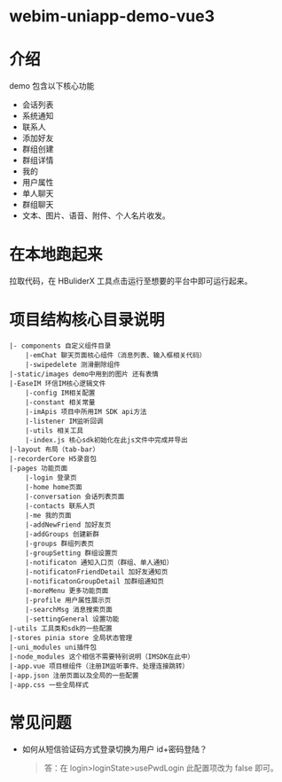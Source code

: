 # webim-uniapp-demo-vue3

# 介绍

demo 包含以下核心功能

- 会话列表
- 系统通知
- 联系人
- 添加好友
- 群组创建
- 群组详情
- 我的
- 用户属性
- 单人聊天
- 群组聊天
- 文本、图片、语音、附件、个人名片收发。

# 在本地跑起来

拉取代码，在 HBuliderX 工具点击运行至想要的平台中即可运行起来。

# 项目结构核心目录说明

```shell
|- components 自定义组件目录
    |-emChat 聊天页面核心组件（消息列表、输入框相关代码）
    |-swipedelete 测滑删除组件
|-static/images demo中用到的图片 还有表情
|-EaseIM 环信IM核心逻辑文件
    |-config IM相关配置
    |-constant 相关常量
    |-imApis 项目中所用IM SDK api方法
    |-listener IM监听回调
    |-utils 相关工具
    |-index.js 核心sdk初始化在此js文件中完成并导出
|-layout 布局（tab-bar）
|-recorderCore H5录音包
|-pages 功能页面
    |-login 登录页
    |-home home页面
    |-conversation 会话列表页面
    |-contacts 联系人页
    |-me 我的页面
    |-addNewFriend 加好友页
    |-addGroups 创建新群
    |-groups 群组列表页
    |-groupSetting 群组设置页
    |-notificaton 通知入口页（群组、单人通知）
    |-notificatonFriendDetail 加好友通知页
    |-notificatonGroupDetail 加群组通知页
    |-moreMenu 更多功能页面
    |-profile 用户属性展示页
    |-searchMsg 消息搜索页面
    |-settingGeneral 设置功能
|-utils 工具类和sdk的一些配置
|-stores pinia store 全局状态管理
|-uni_modules uni插件包
|-node_modules 这个相信不需要特别说明（IMSDK在此中）
|-app.vue 项目根组件（注册IM监听事件、处理连接跳转）
|-app.json 注册页面以及全局的一些配置
|-app.css 一些全局样式
```

# 常见问题

- 如何从短信验证码方式登录切换为用户 id+密码登陆？
  > 答：在 login>loginState>usePwdLogin 此配置项改为 false 即可。
